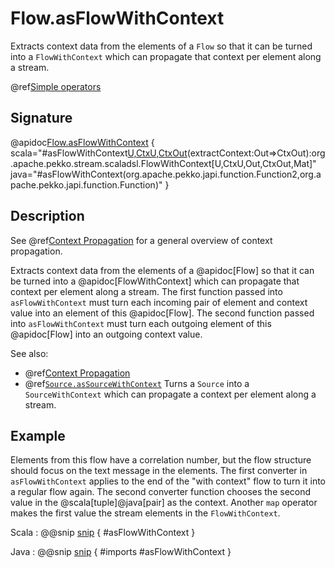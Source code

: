 # Flow.asFlowWithContext

Extracts context data from the elements of a `Flow` so that it can be turned into a `FlowWithContext` which can propagate that context per element along a stream.

@ref[Simple operators](../index.md#simple-operators)

## Signature

@apidoc[Flow.asFlowWithContext](Flow) { scala="#asFlowWithContext[U,CtxU,CtxOut](collapseContext:(U,CtxU)=&gt;In)(extractContext:Out=&gt;CtxOut):org.apache.pekko.stream.scaladsl.FlowWithContext[U,CtxU,Out,CtxOut,Mat]" java="#asFlowWithContext(org.apache.pekko.japi.function.Function2,org.apache.pekko.japi.function.Function)" }

## Description

See @ref[Context Propagation](../../stream-context.md) for a general overview of context propagation.

Extracts context data from the elements of a @apidoc[Flow] so that it can be turned into a @apidoc[FlowWithContext] which can propagate that context per element along a stream.
The first function passed into `asFlowWithContext` must turn each incoming pair of element and context value into an element of this @apidoc[Flow].
The second function passed into `asFlowWithContext` must turn each outgoing element of this @apidoc[Flow] into an outgoing context value.

See also:

* @ref[Context Propagation](../../stream-context.md)
* @ref[`Source.asSourceWithContext`](../Source/asSourceWithContext.md) Turns a `Source` into a `SourceWithContext` which can propagate a context per element along a stream.

## Example

Elements from this flow have a correlation number, but the flow structure should focus on the text message in the elements. The first converter in `asFlowWithContext` applies to the end of the "with context" flow to turn it into a regular flow again. The second converter function chooses the second value in the @scala[tuple]@java[pair] as the context. Another `map` operator makes the first value the stream elements in the `FlowWithContext`. 

Scala
:  @@snip [snip](/docs/src/test/scala/docs/stream/operators/WithContextSpec.scala) { #asFlowWithContext }

Java
:  @@snip [snip](/docs/src/test/java/jdocs/stream/operators/WithContextTest.java) { #imports #asFlowWithContext }
